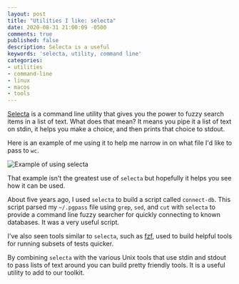 ```yaml
---
layout: post
title: "Utilities I like: selecta"
date: 2020-08-31 21:00:09 -0500
comments: true
published: false
description: Selecta is a useful 
keywords: 'selecta, utility, command line'
categories: 
- utilities
- command-line
- linux
- macos
- tools
---
```


[Selecta](https://github.com/garybernhardt/selecta) is a command line utility that gives you the power to fuzzy search items in a list of text.
What does that mean?
It means you pipe it a list of text on stdin, it helps you make a choice, and then prints that choice to stdout.

Here is an example of me using it to help me narrow in on what file I'd like to pass to `wc`.

![Example of using selecta](/images/selecta-search.gif)

That example isn't the greatest use of `selecta` but hopefully it helps you see how it can be used.

About five years ago, I used `selecta` to build a script called `connect-db`.
This script parsed my `~/.pgpass` file using `grep`, `sed`, and `cut` with `selecta` to provide a command line fuzzy searcher for quickly connecting to known databases.
It was a very useful script.

I've also seen tools similar to `selecta`, such as [fzf](https://github.com/junegunn/fzf), used to build helpful tools for running subsets of tests quicker.

By combining `selecta` with the various Unix tools that use stdin and stdout to pass lists of text around you can build pretty friendly tools.
It is a useful utility to add to our toolkit.


